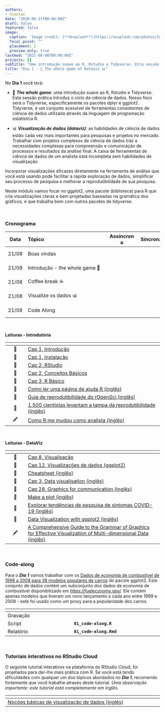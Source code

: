 ```yaml
---
authors:
- hcostax
date: "2020-09-21T00:00:00Z"
draft: false
featured: false
image:
  caption: 'Image credit: [**Unsplash**](https://unsplash.com/photos/IuLgi9PWETU)'
  focal_point: ""
  placement: 2
  preview_only: true
lastmod: "2021-08-08T00:00:00Z"
projects: []
subtitle: "Uma introdução suave ao R, Rstudio e Tidyverse. Esta sessão prática introduz o ciclo da ciência de dados. Nosso foco será o Tidyverse, especificamente os pacotes dplyr e ggplot2."
title: "Dia 1 - 👾 The whole game of Dataviz 📊"
---
```


No **Dia 1** você terá:

- 👾 **_The whole game_**: uma introdução suave ao R, Rstudio e Tidyverse. Esta sessão prática introduz o ciclo da ciência de dados. Nosso foco será o Tidyverse, especificamente os pacotes dplyr e ggplot2. Tidyverse, é um conjunto acessível de ferramentas consistentes de ciência de dados utilizada através da linguagem de programação estatística R.

- 📊 **_Visualização de dados (dataviz)_**: as habilidades de ciência de dados estão cada vez mais importantes para pesquisas e projetos no mercado. Trabalhar com projetos complexos de ciência de dados trás a necessidades complexas para compreensão e comunicação de processos e resultados da análise final. A caixa de ferramentas de ciência de dados de um analista está incompleta sem habilidades de visualização.

Incorporar visualizações eficazes diretamente na ferramenta de análise que você está usando pode facilitar a rápida exploração de dados, simplificar seu processo de pesquisa e melhorar a reprodutibilidade de sua pesquisa.

Neste módulo vamos focar no ggplot2, uma pacote (biblioteca) para R que cria visualizações claras e bem projetadas baseadas na gramática dos gráficos, e que trabalha bem com outros pacotes de tidyverse.


<br>

### Cronograma


| <div style="width:50px;text-align:center">Data</div> | <div style="width:250px;text-align:left">Tópico</div> | <div style="width:80px;text-align:center">Assíncrona</div> | <div style="width:80px;text-align:center">Síncrona</div> |  <div style="width:80px;text-align:center">Slides</div> | <div style="width:80px;text-align:center">Duração</div> |
|:-------:|:---------------------|:-------:|:-----------:|:--------:|:------:|
| 21/08  | Boas vindas | | | | 19:30 - 19:40 | 
  | 21/08  | Introdução - the whole game 👾 | <span style='color: gray;'><i class='fab fa-youtube fa-lg'></i></span> | <span style='color: gray;'><i class='fas fa-file-video fa-lg'></i></span>  | [<span style='color: gray;'><i class='fas fa-desktop fa-lg'></i></span>](slides/01-whole-game/01-whole-game.html) | 19:40 - 09:45 | 
| 21/08  | Coffee break ☕ | | | | 09:45 - 10:00 | 
| 21/08  | Visualize os dados 📊 | <span style='color: gray;'><i class='fab fa-youtube fa-lg'></i></span> |  | <span style='color: gray;'><i class='fas fa-desktop fa-lg'></i></span> | 10:00 - 10:50 | 
| 21/08  | Code Along | | | | 10:50 - 11:00 |

<br>

**Leituras - Introdutória** 

| <div style="width:50px"></div>  | <div style="width:420px"></div>  |  <div style="width:200px"></div> |
|:---:|:---|:---:|
| 📖 | [Cap 1, Introdução](http://sillasgonzaga.com/material/cdr/introdu%C3%A7%C3%A3o.html) | **Requerido** | 
| 📖 | [Cap 1,  Instalação](https://livro.curso-r.com/1-instalacao.html) | **Requerido** |
| 📖 | [Cap 2,  RStudio](https://livro.curso-r.com/2-rstudio.html) | **Requerido** |
| 📖 | [Cap 2, Conceitos Básicos](http://sillasgonzaga.com/material/cdr/conceitos-b%C3%A1sicos.html) | **Requerido** |
| 📖 | [Cap 3, R Básico](https://socviz.co/appendix.html#a-little-more-about-r) | Opcional | 
| 📄 | [Como ler uma página de ajuda R (inglês)](https://socviz.co/appendix.html#a-little-more-about-r) | Opcional |
| 📄 | [Guia de reprodutibilidade do rOpenSci (inglês)](https://ropensci.github.io/reproducibility-guide/sections/introduction/) | Opcional |
| 📄 | [1.500 cientistas levantam a tampa da reprodutibilidade (inglês)](https://www.nature.com/news/1-500-scientists-lift-the-lid-on-reproducibility-1.19970) | Opcional |
| 🖋 | [Como R me mudou como analista (inglês)](https://nhsrcommunity.com/blog/how-r-changed-me-as-an-analyst/) | Opcional |

<br>

**Leituras - DataViz** 

| <div style="width:50px"></div>  | <div style="width:420px"></div>  |  <div style="width:200px"></div> |
|:---:|:---|:---:|
| 📖 | [Cap 8, Visualisação](https://livro.curso-r.com/8-graficos.html) | **Requerido** | 
| 📖 | [Cap 12,  Visualizações de dados (ggplot2)](http://sillasgonzaga.com/material/cdr/ggplot2.html) | **Requerido** |
| 📖 | [Cheatsheet (inglês)](https://github.com/rstudio/cheatsheets/blob/master/data-visualization-2.1.pdf) | **Requerido** |
| 📖 | [Cap 3, Data visualisation (inglês)](https://r4ds.had.co.nz/data-visualisation.html) | **Requerido** |
| 📖 | [Cap 28, Graphics for communication (inglês)](https://r4ds.had.co.nz/graphics-for-communication.html) | **Requerido** | 
| 📄 | [Make a plot (inglês)](https://socviz.co/makeplot.html) | Opcional |
| 📄 | [Explorar tendências de pesquisa de sintomas COVID-19 (inglês)](https://pair-code.github.io/covid19_symptom_dataset/?date=2020-09-07&country=GB) | Opcional |
| 📄 | [Data Visualization with ggplot2 (inglês)](https://towardsdatascience.com/data-visualization-with-ggplot2-db04c4956236) | Opcional |
| 🖋 | [A Comprehensive Guide to the Grammar of Graphics for Effective Visualization of Multi-dimensional Data (inglês)](https://towardsdatascience.com/a-comprehensive-guide-to-the-grammar-of-graphics-for-effective-visualization-of-multi-dimensional-1f92b4ed4149) | Opcional |

<br>

### Code-along

Para o **_Dia 1_** vamos trabalhar com os [Dados de economia de combustível de 1999 a 2008 para 38 modelos populares de carros](https://ggplot2.tidyverse.org/reference/mpg.html) do pacote ggplot2. Este conjunto de dados contém um subconjunto dos dados de economia de combustível disponibilizado em https://fueleconomy.gov/. Ele contém apenas modelos que tiveram um novo lançamento a cada ano entre 1999 e 2008 - este foi usado como um proxy para a popularidade dos carros.


| <div style="width:200px"></div>  | <div style="width:480px"></div>  |
|:---|:---|
| Gravação | <span style="color: gray;"><i class="fab fa-youtube fa-lg"></i></span>  |
| Script | **`01_code-along.R`** |
| Relatório | **`01_code-along.Rmd`** |

<br>

### Tutoriais interativos no RStudio Cloud

O seguinte tutorial interativos na plataforma do RStudio Cloud, foi projetados para dar-lhe mais prática com R. Se você está tendo dificuldades com qualquer um dos tópicos abordados no **_Dia 1_**, recomendo fortemente que você trabalhe através deste tutorial. _Uma observação importante: este tutorial está completamente em inglês_.


|  <div style="width:480px"></div>  |  <div style="width:200px"></div>  |
|:---|:---|
| [Noções básicas de visualização de dados (inglês)](https://rstudio.cloud/learn/primers/1.1) | Prática extra |
